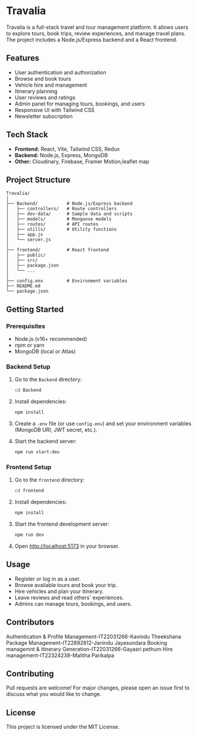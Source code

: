 # Travalia

Travalia is a full-stack travel and tour management platform. It allows users to explore tours, book trips, review experiences, and manage travel plans. The project includes a Node.js/Express backend and a React frontend.

## Features

- User authentication and authorization
- Browse and book tours
- Vehicle hire and management
- Itinerary planning
- User reviews and ratings
- Admin panel for managing tours, bookings, and users
- Responsive UI with Tailwind CSS
- Newsletter subscription

## Tech Stack

- **Frontend:** React, Vite, Tailwind CSS, Redux
- **Backend:** Node.js, Express, MongoDB
- **Other:** Cloudinary, Firebase, Framer Motion,leaflet map

## Project Structure

```
Travalia/
│
├── Backend/           # Node.js/Express backend
│   ├── controllers/   # Route controllers
│   ├── dev-data/      # Sample data and scripts
│   ├── models/        # Mongoose models
│   ├── routes/        # API routes
│   ├── utills/        # Utility functions
│   ├── app.js
│   └── server.js
│
├── frontend/          # React frontend
│   ├── public/
│   ├── src/
│   ├── package.json
│   └── ...
│
├── config.env         # Environment variables
├── README.md
└── package.json
```

## Getting Started

### Prerequisites

- Node.js (v16+ recommended)
- npm or yarn
- MongoDB (local or Atlas)

### Backend Setup

1. Go to the `Backend` directory:

   ```bash
   cd Backend
   ```

2. Install dependencies:

   ```bash
   npm install
   ```

3. Create a `.env` file (or use `config.env`) and set your environment variables (MongoDB URI, JWT secret, etc.).

4. Start the backend server:
   ```bash
   npm run start:dev
   ```

### Frontend Setup

1. Go to the `frontend` directory:

   ```bash
   cd frontend
   ```

2. Install dependencies:

   ```bash
   npm install
   ```

3. Start the frontend development server:

   ```bash
   npm run dev
   ```

4. Open [http://localhost:5173](http://localhost:5173) in your browser.

## Usage

- Register or log in as a user.
- Browse available tours and book your trip.
- Hire vehicles and plan your itinerary.
- Leave reviews and read others' experiences.
- Admins can manage tours, bookings, and users.

## Contributors

Authentication & Profile Management-IT22031266-Kavindu Theekshana
Package Management-IT22892812-Janindu Jayasundara
Booking managemnt & itinerary Generation-IT22031266-Gayasri pethum
Hire management-IT22324238-Malitha Parikalpa

## Contributing

Pull requests are welcome! For major changes, please open an issue first to discuss what you would like to change.

## License

This project is licensed under the MIT License.
